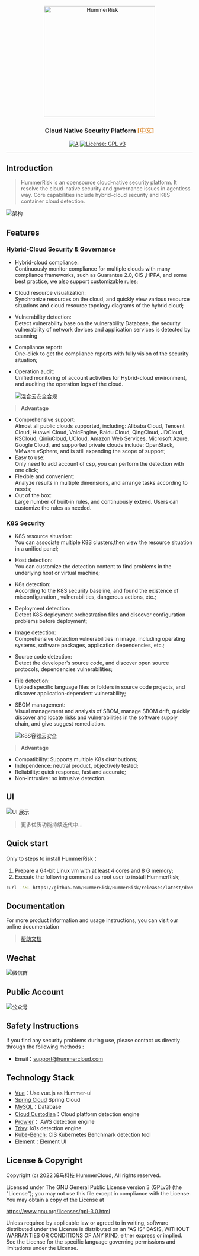 <p align="center">
    <a href="https://docs.hummerrisk.com">
        <img src="./hummer-ui/src/assets/img/logo/logo-dark.png" alt="HummerRisk" width="300"/>
    </a>
</p>
<h3 align="center">
    Cloud Native Security Platform 
    <a href="https://github.com/hummerrisk/hummerrisk/blob/master/README.md" style="color: #df913c;">[中文]</a>
</h3>

<p align="center">
    <a href="https://www.codacy.com/gh/hummerrisk/hummerrisk/dashboardutm_source=github.com&amp;utm_medium=referral&amp;utm_content=hummerrisk/hummerrisk&amp;utm_campaign=Badge_Grade"><img src="https://app.codacy.com/project/badge/Grade/3331d2c045ae4d0ba1fd8fdd623186e7" alt="A"/></a>
    <a href="https://www.gnu.org/licenses/old-licenses/gpl-3.0"><img src="https://img.shields.io/github/license/hummerrisk/hummerrisk?color=%231890FF&style=flat-square" alt="License: GPL v3"></a>
    <a href="https://github.com/hummerrisk/hummerrisk/releases/latest"><img src="https://img.shields.io/github/v/release/hummerrisk/hummerrisk" alt=""></a>
    <a href="https://github.com/hummerrisk/hummerrisk"><img src="https://img.shields.io/github/stars/hummerrisk/hummerrisk?color=%231890FF&style=flat-square" alt=""></a>
    <a href="https://github.com/hummerrisk/hummerrisk/releases"><img src="https://img.shields.io/github/downloads/hummerrisk/hummerrisk/total" alt=""></a>
</p>
<hr/>

## Introduction

> HummerRisk is an opensource cloud-native security platform. It resolve the  cloud-native security and governance issues in agentless way. Core capabilities include hybrid-cloud security and K8S container cloud detection.


![架构](./hummer-ui/src/assets/img/readme/architecturev-en.png)

## Features

### **Hybrid-Cloud Security & Governance**

* Hybrid-cloud compliance:  
   Continuously monitor compliance for multiple clouds with many compliance frameworks, such as Guarantee 2.0, CIS ,HPPA, and some best practice, we also support customizable rules;
* Cloud resource visualization:  
  Synchronize resources on the cloud, and quickly view various resource situations and cloud resource topology diagrams of the hybrid cloud;
* Vulnerability detection:   
  Detect vulnerability base on the vulnerability Database, the security vulnerability of network devices and application services is detected by scanning
* Compliance report:  
  One-click to get the compliance reports with fully vision of the security situation;
* Operation audit:  
  Unified monitoring of account activities for Hybrid-cloud environment, and auditing the operation logs of the cloud.
  

  ![混合云安全合规](./hummer-ui/src/assets/img/readme/multicloud-en.png)

>**Advantage**

* Comprehensive support:   
Almost all public clouds supported, including: Alibaba Cloud, Tencent Cloud, Huawei Cloud, VolcEngine, Baidu Cloud, QingCloud, JDCloud, KSCloud, QiniuCloud, UCloud, Amazon Web Services, Microsoft Azure, Google Cloud, and supported private clouds include: OpenStack, VMware vSphere, and is still expanding the scope of support;
* Easy to use:   
Only need to add account of csp, you can perform the detection with one click;
* Flexible and convenient:   
 Analyze results in multiple dimensions, and arrange tasks according to needs;
* Out of the box:   
Large number of built-in rules, and continuously extend. Users can customize the rules as needed.


### **K8S Security**

* K8S resource situation:  
   You can associate multiple K8S clusters,then view the resource situation in a unified panel;
* Host detection:  
   You can customize the detection content to find problems in the underlying host or virtual machine;
* K8s detection:     
   According to the K8S security baseline, and found the existence of misconfiguration , vulnerabilities, dangerous actions, etc.;
* Deployment detection:  
   Detect K8S deployment orchestration files and discover configuration problems before deployment;
* Image detection:  
   Comprehensive detection vulnerabilities in image, including operating systems, software packages, application dependencies, etc.;
* Source code detection:  
   Detect the developer's source code, and discover open source protocols, dependencies vulnerabilities;
* File detection:  
   Upload specific language files or folders in source code projects, and discover application-dependent vulnerability;
* SBOM management:  
   Visual management and analysis of SBOM, manage SBOM drift, quickly discover and locate risks and vulnerabilities in the software supply chain, and give suggest remediation.

  ![K8S容器云安全](./hummer-ui/src/assets/img/readme/k8s-en.png)


>**Advantage**

* Compatibility: Supports multiple K8s distributions;
* Independence: neutral product, objectively tested;
* Reliability: quick response, fast and accurate;
* Non-intrusive: no intrusive detection.

## UI

![UI 展示](./hummer-ui/src/assets/img/gif/hummerrisk.gif)

> 更多优质功能持续迭代中...

## Quick start

Only to steps to install HummerRisk：

1. Prepare a 64-bit Linux vm with at least 4 cores and 8 G memory;
2. Execute the following command as root user to install HummerRisk;

```sh
curl -sSL https://github.com/HummerRisk/HummerRisk/releases/latest/download/quick_start.sh | sh
```

## Documentation

For more product information and usage instructions, you can visit our online  documentation

> [帮助文档](https://docs.hummerrisk.com)


## Wechat

![微信群](./hummer-ui/src/assets/img/readme/contact_me_qr.png)

## Public Account

![公众号](./hummer-ui/src/assets/img/readme/qrcode_gongzhonghao.jpeg)


## Safety Instructions

If you find any security problems during use, please contact us directly through the following methods :

- Email：support@hummercloud.com

## Technology Stack

- [Vue](https://vuejs.org/)：Use vue.js as Hummer-ui
- [Spring Cloud](https://spring.io/projects/spring-cloud) Spring Cloud
- [MySQL](https://www.mysql.com/)：Database
- [Cloud Custodian](https://cloudcustodian.io/)：Cloud platform detection engine
- [Prowler](https://prowler.pro/)： AWS detection engine
- [Trivy](https://github.com/aquasecurity/trivy): k8s detection engine
- [Kube-Bench](https://github.com/aquasecurity/kube-bench): CIS Kubernetes Benchmark detection tool
- [Element](https://element.eleme.cn/#/)：Element UI

## License & Copyright

Copyright (c) 2022 瀚马科技 HummerCloud, All rights reserved.

Licensed under The GNU General Public License version 3 (GPLv3) (the "License"); you may not use this file except in compliance with the License. You may obtain a copy of the License at

https://www.gnu.org/licenses/gpl-3.0.html

Unless required by applicable law or agreed to in writing, software distributed under the License is distributed on an "AS IS" BASIS, WITHOUT WARRANTIES OR CONDITIONS OF ANY KIND, either express or implied. See the License for the specific language governing permissions and limitations under the License.
